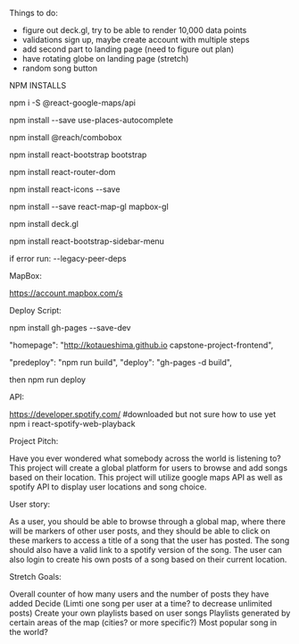 Things to do:

- figure out deck.gl, try to be able to render 10,000 data points
- validations sign up, maybe create account with multiple steps
- add second part to landing page (need to figure out plan)
- have rotating globe on landing page (stretch)
- random song button

NPM INSTALLS

npm i -S @react-google-maps/api

npm install --save use-places-autocomplete

npm install @reach/combobox

npm install react-bootstrap bootstrap

npm install react-router-dom

npm install react-icons --save

npm install --save react-map-gl mapbox-gl

npm install deck.gl

npm install react-bootstrap-sidebar-menu

if error run: --legacy-peer-deps

MapBox:

https://account.mapbox.com/s

Deploy Script:

npm install gh-pages --save-dev

"homepage": "http://kotaueshima.github.io capstone-project-frontend",

"predeploy": "npm run build",
"deploy": "gh-pages -d build",

then npm run deploy

API:

https://developer.spotify.com/
#downloaded but not sure how to use yet
npm i react-spotify-web-playback

Project Pitch:

Have you ever wondered what somebody across the world is listening to? This project will create a global platform for users to browse and add songs based on their location. This project will utilize google maps API as well as spotify API to display user locations and song choice.

User story:

As a user, you should be able to browse through a global map, where there will be markers of other user posts, and they should be able to click on these markers to access a title of a song that the user has posted. The song should also have a valid link to a spotify version of the song. The user can also login to create his own posts of a song based on their current location.

Stretch Goals:

Overall counter of how many users and the number of posts they have added
Decide (Limti one song per user at a time? to decrease unlimited posts)
Create your own playlists based on user songs
Playlists generated by certain areas of the map (cities? or more specific?)
Most popular song in the world?
